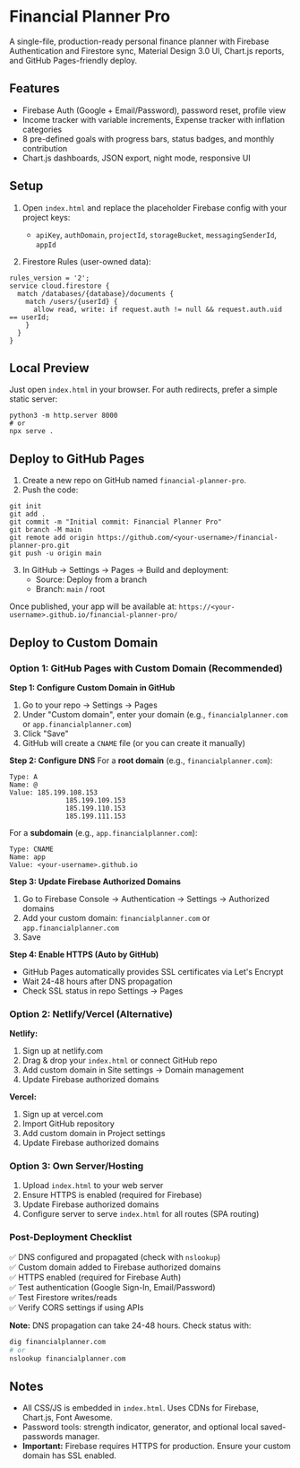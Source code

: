 # Financial Planner Pro

A single-file, production-ready personal finance planner with Firebase Authentication and Firestore sync, Material Design 3.0 UI, Chart.js reports, and GitHub Pages-friendly deploy.

## Features
- Firebase Auth (Google + Email/Password), password reset, profile view
- Income tracker with variable increments, Expense tracker with inflation categories
- 8 pre-defined goals with progress bars, status badges, and monthly contribution
- Chart.js dashboards, JSON export, night mode, responsive UI

## Setup
1) Open `index.html` and replace the placeholder Firebase config with your project keys:
   - `apiKey`, `authDomain`, `projectId`, `storageBucket`, `messagingSenderId`, `appId`

2) Firestore Rules (user-owned data):
```
rules_version = '2';
service cloud.firestore {
  match /databases/{database}/documents {
    match /users/{userId} {
      allow read, write: if request.auth != null && request.auth.uid == userId;
    }
  }
}
```

## Local Preview
Just open `index.html` in your browser. For auth redirects, prefer a simple static server:
```
python3 -m http.server 8000
# or
npx serve .
```

## Deploy to GitHub Pages
1) Create a new repo on GitHub named `financial-planner-pro`.
2) Push the code:
```
git init
git add .
git commit -m "Initial commit: Financial Planner Pro"
git branch -M main
git remote add origin https://github.com/<your-username>/financial-planner-pro.git
git push -u origin main
```
3) In GitHub → Settings → Pages → Build and deployment:
   - Source: Deploy from a branch
   - Branch: `main` / root

Once published, your app will be available at:
`https://<your-username>.github.io/financial-planner-pro/`

## Deploy to Custom Domain

### Option 1: GitHub Pages with Custom Domain (Recommended)

**Step 1: Configure Custom Domain in GitHub**
1. Go to your repo → Settings → Pages
2. Under "Custom domain", enter your domain (e.g., `financialplanner.com` or `app.financialplanner.com`)
3. Click "Save"
4. GitHub will create a `CNAME` file (or you can create it manually)

**Step 2: Configure DNS**
For a **root domain** (e.g., `financialplanner.com`):
```
Type: A
Name: @
Value: 185.199.108.153
              185.199.109.153
              185.199.110.153
              185.199.111.153
```

For a **subdomain** (e.g., `app.financialplanner.com`):
```
Type: CNAME
Name: app
Value: <your-username>.github.io
```

**Step 3: Update Firebase Authorized Domains**
1. Go to Firebase Console → Authentication → Settings → Authorized domains
2. Add your custom domain: `financialplanner.com` or `app.financialplanner.com`
3. Save

**Step 4: Enable HTTPS (Auto by GitHub)**
- GitHub Pages automatically provides SSL certificates via Let's Encrypt
- Wait 24-48 hours after DNS propagation
- Check SSL status in repo Settings → Pages

### Option 2: Netlify/Vercel (Alternative)

**Netlify:**
1. Sign up at netlify.com
2. Drag & drop your `index.html` or connect GitHub repo
3. Add custom domain in Site settings → Domain management
4. Update Firebase authorized domains

**Vercel:**
1. Sign up at vercel.com
2. Import GitHub repository
3. Add custom domain in Project settings
4. Update Firebase authorized domains

### Option 3: Own Server/Hosting

1. Upload `index.html` to your web server
2. Ensure HTTPS is enabled (required for Firebase)
3. Update Firebase authorized domains
4. Configure server to serve `index.html` for all routes (SPA routing)

### Post-Deployment Checklist

✅ DNS configured and propagated (check with `nslookup`)  
✅ Custom domain added to Firebase authorized domains  
✅ HTTPS enabled (required for Firebase Auth)  
✅ Test authentication (Google Sign-In, Email/Password)  
✅ Test Firestore writes/reads  
✅ Verify CORS settings if using APIs  

**Note:** DNS propagation can take 24-48 hours. Check status with:
```bash
dig financialplanner.com
# or
nslookup financialplanner.com
```

## Notes
- All CSS/JS is embedded in `index.html`. Uses CDNs for Firebase, Chart.js, Font Awesome.
- Password tools: strength indicator, generator, and optional local saved-passwords manager.
- **Important:** Firebase requires HTTPS for production. Ensure your custom domain has SSL enabled.



